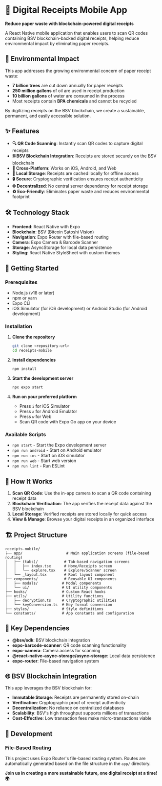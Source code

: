 # 📱 Digital Receipts Mobile App

**Reduce paper waste with blockchain-powered digital receipts**

A React Native mobile application that enables users to scan QR codes containing BSV blockchain-backed digital receipts, helping reduce environmental impact by eliminating paper receipts.

## 🌱 Environmental Impact

This app addresses the growing environmental concern of paper receipt waste:
- **7 billion trees** are cut down annually for paper receipts
- **250 million gallons** of oil are used in receipt production
- **10 billion gallons** of water are consumed in the process
- Most receipts contain **BPA chemicals** and cannot be recycled

By digitizing receipts on the BSV blockchain, we create a sustainable, permanent, and easily accessible solution.

## ✨ Features

- **🔍 QR Code Scanning**: Instantly scan QR codes to capture digital receipts
- **⛓️ BSV Blockchain Integration**: Receipts are stored securely on the BSV blockchain
- **📱 Cross-Platform**: Works on iOS, Android, and Web
- **💾 Local Storage**: Receipts are cached locally for offline access
- **🔒 Secure**: Cryptographic verification ensures receipt authenticity
- **🌐 Decentralized**: No central server dependency for receipt storage
- **♻️ Eco-Friendly**: Eliminates paper waste and reduces environmental footprint

## 🛠️ Technology Stack

- **Frontend**: React Native with Expo
- **Blockchain**: BSV (Bitcoin Satoshi Vision)
- **Navigation**: Expo Router with file-based routing
- **Camera**: Expo Camera & Barcode Scanner
- **Storage**: AsyncStorage for local data persistence
- **Styling**: React Native StyleSheet with custom themes

## 🚀 Getting Started

### Prerequisites

- Node.js (v18 or later)
- npm or yarn
- Expo CLI
- iOS Simulator (for iOS development) or Android Studio (for Android development)

### Installation

1. **Clone the repository**
   ```bash
   git clone <repository-url>
   cd receipts-mobile
   ```

2. **Install dependencies**
   ```bash
   npm install
   ```

3. **Start the development server**
   ```bash
   npx expo start
   ```

4. **Run on your preferred platform**
   - Press `i` for iOS Simulator
   - Press `a` for Android Emulator
   - Press `w` for Web
   - Scan QR code with Expo Go app on your device

### Available Scripts

- `npm start` - Start the Expo development server
- `npm run android` - Start on Android emulator
- `npm run ios` - Start on iOS simulator
- `npm run web` - Start web version
- `npm run lint` - Run ESLint

## 📱 How It Works

1. **Scan QR Code**: Use the in-app camera to scan a QR code containing receipt data
2. **Blockchain Verification**: The app verifies the receipt data against the BSV blockchain
3. **Local Storage**: Verified receipts are stored locally for quick access
4. **View & Manage**: Browse your digital receipts in an organized interface

## 🏗️ Project Structure

```
receipts-mobile/
├── app/                    # Main application screens (file-based routing)
│   ├── (tabs)/            # Tab-based navigation screens
│   │   ├── index.tsx      # Home/Receipts screen
│   │   └── explore.tsx    # Explore/Scanner screen
│   └── _layout.tsx        # Root layout component
├── components/            # Reusable UI components
│   ├── modals/           # Modal components
│   └── ui/               # UI utility components
├── hooks/                # Custom React hooks
├── utils/                # Utility functions
│   ├── decryption.ts     # Cryptographic utilities
│   └── keyConversion.ts  # Key format conversion
├── styles/               # Style definitions
└── constants/            # App constants and configuration
```

## 🔧 Key Dependencies

- **@bsv/sdk**: BSV blockchain integration
- **expo-barcode-scanner**: QR code scanning functionality
- **expo-camera**: Camera access for scanning
- **@react-native-async-storage/async-storage**: Local data persistence
- **expo-router**: File-based navigation system

## 🌐 BSV Blockchain Integration

This app leverages the BSV blockchain for:
- **Immutable Storage**: Receipts are permanently stored on-chain
- **Verification**: Cryptographic proof of receipt authenticity
- **Decentralization**: No reliance on centralized databases
- **Scalability**: BSV's high throughput supports millions of transactions
- **Cost-Effective**: Low transaction fees make micro-transactions viable

## 🧪 Development

### File-Based Routing

This project uses Expo Router's file-based routing system. Routes are automatically generated based on the file structure in the `app/` directory.

**Join us in creating a more sustainable future, one digital receipt at a time! 🌍**

